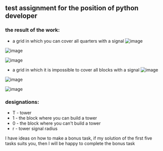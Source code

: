 ## test assignment for the position of python developer
### the result of the work:
* a grid in which you can cover all quarters with a signal 
![image](https://github.com/ArtemVerzun/my_grid/assets/143192676/c6d74d1f-2d7b-4e2c-832f-de1551a1baa7)

![image](https://github.com/ArtemVerzun/my_grid/assets/143192676/79a4f296-938e-4c21-b6bd-5da9a248fdd0)

![image](https://github.com/ArtemVerzun/my_grid/assets/143192676/4130551e-c56c-4d96-a3cb-9f9c3c685161)


* a grid in which it is impossible to cover all blocks with a signal
![image](https://github.com/ArtemVerzun/my_grid/assets/143192676/4f8bfb24-8dd3-4fff-8ad8-077983bb1ea2)

![image](https://github.com/ArtemVerzun/my_grid/assets/143192676/ac2a3898-d720-4f67-ae79-de1dc282b71d)

![image](https://github.com/ArtemVerzun/my_grid/assets/143192676/2eebe4e5-3524-4759-9400-be13e96d0973)


### designations:
* T - tower
* 1 - the block where you can build a tower
* 0 - the block where you can't build a tower
* r - tower signal radius

I have ideas on how to make a bonus task, if my solution of the first five tasks suits you, then I will be happy to complete the bonus task


 
